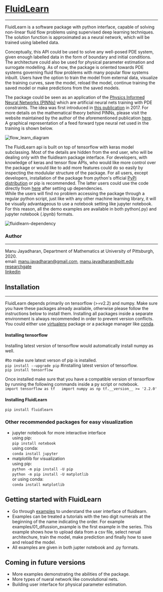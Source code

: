 # [FluidLearn](https://github.com/mjayadharan/FluidLearn)
-------------------------

FluidLearn is a software package with python interface, capable of solving non-linear fluid flow problems using supervised deep learning techniques. The solution function is approximated as a neural network, which will be trained using labelled data.  

Conceptually, this API could be used to solve any well-posed PDE system, given enough labelled data in the form of boundary and initial conditions. The architecture could also be used for physical parameter estimation and surrogate modelling. As of now, the package is oriented towards PDE systems governing fluid flow problems with many popular flow systems inbuilt.  Users have the option to train the model from external data, visualize the training curves, save the model, reload the model, continue training the saved model or make predictions from the saved models.   

The package could be seen as an application of the [Physics Informed Neural Networks (PINNs)](https://arxiv.org/abs/1711.10561) which are artificial neural nets training with PDE constraints. The idea was first introduced in [this publication](https://arxiv.org/pdf/1711.10561.pdf) in 2017. For more details on the mathematical theory behind PINNs, please visit the website maintained by the author of the aforementioned publication [here](https://maziarraissi.github.io/PINNs/).  
A graphical representation of a feed forward type neural net used in the training is shown below.



![flow_learn_diagram](https://user-images.githubusercontent.com/35903705/90431457-b2ebd800-e08e-11ea-9bdd-dde98b2673f7.jpg)

The FluidLearn api is built on top of tensorflow with keras model subclassing. Most of the  details are hidden from the end user, who will be dealing only with the fluidlearn package interface. For developers, with knowledge of keras and tensor flow APIs, who would like more control over the package or would like to add more features could do so easily by inspecting the modulular structure of the package. For all users, except developers, installation of the package from python's official [PyPi distribution](https://pypi.org/project/fluidlearn/) or pip is recommended. The latter users could use the code directly from [here](https://github.com/mjayadharan/FluidLearn/tree/master/fluidlearn) after setting up dependencies.  
While the users will find no problem accessing the package through a regular python script, just like with any other machine learning library, it will be visually advantageous to use a notebook setting like jupyter notebook. For this reason, all the demo examples are available in both python(.py) and jupyter notebook (.ipynb) formats.

![fluidlearn-dependency](https://user-images.githubusercontent.com/35903705/90439301-f5b3ad00-e09a-11ea-87bd-74a873bcfa3f.png)

### Author 
------------

Manu Jayadharan, Department of Mathematics at University of Pittsburgh, 2020.  
email: [manu.jayadharan@gmail.com](mailto:manu.jayadharan@gmail.com), [manu.jayadharan@pitt.edu](mailto:manu.jayadharan@pitt.edu)  
[researchgate](https://www.researchgate.net/profile/Manu_Jayadharan)  
[linkedin](https://www.linkedin.com/in/manu-jayadharan/)

## Installation
-----------------------

FluidLearn depends primarily on tensorflow (>=v2.2) and numpy. Make sure you have these packages already available, otherwise please follow the instructions below to install them. Installing all packages inside a separate environment is always recommended in order to prevent version conflicts. You could either use [virtualenv](https://packaging.python.org/guides/installing-using-pip-and-virtual-environments/) package or a  package manager like [conda](https://docs.anaconda.com/anaconda/install/). 

#### Installing tensorflow
Installing latest version of tensorflow would automatically install numpy as well. 

#to make sure latest verson of pip is installed.  
`pip install --upgrade pip` 
#installing latest version of  tensorflow.      
`pip install tensorflow`

Once installed make sure that you have a compatible version of tensorflow by running the following commands inside a py script or notebook.  
`import tensorflow as tf  
import numpy as np
tf.__version__ >= '2.2.0'
`

#### Installing FluidLearn

`pip install fluidlearn`

### Other recommended packages for easy visualization

- jupyter notebook for more interactive interface  
    using pip:  
    `pip install notebook`   
    using conda:  
    `conda install jupyter`    
- matplotlib for visualization  
    using pip:  
    `python -m pip install -U pip`  
    `python -m pip install -U matplotlib`  
    or using conda:   
    `conda install matplotlib`

## Getting started with FluidLearn

- Go through [examples](https://github.com/mjayadharan/FluidLearn/tree/master/examples) to understand the user interface of fluidlearn. 
- Examples can be treated a tutorials with the two digit numerals at the beginning of the name indicating the order. For example examples/01_difussion_example is the first example in the series. This example shows how to upload data from a csv file, select nerual architechure, train the model, make prediction and finally how to save and reload the model. 
- All examples are given in both jupter notebook and .py formats.

## Coming in future versions

- More examples demonstrating the abilities of the package.
- More types of nueral network like convolutional nets.
- Building user interface for physical parameter estimation.
